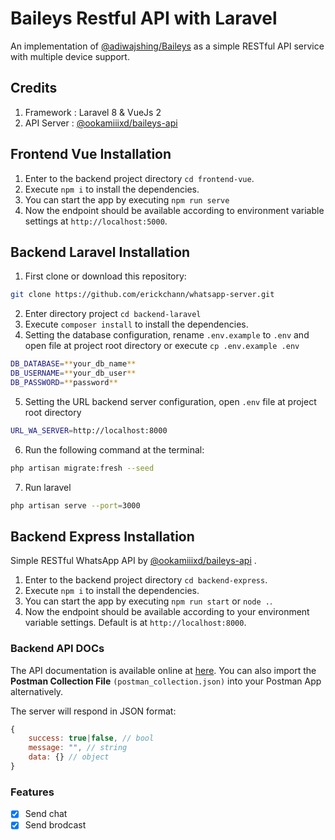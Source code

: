 # Baileys Restful API with Laravel

An implementation of [@adiwajshing/Baileys](https://github.com/adiwajshing/Baileys) as a simple RESTful API service with multiple device support.

## Credits

1. Framework : Laravel 8 & VueJs 2
2. API Server : [@ookamiiixd/baileys-api](https://github.com/ookamiiixd/baileys-api)

## Frontend Vue Installation

1. Enter to the backend project directory `cd frontend-vue`.
2. Execute `npm i` to install the dependencies.
3. You can start the app by executing `npm run serve`
4. Now the endpoint should be available according to environment variable settings at `http://localhost:5000`.

## Backend Laravel Installation

1. First clone or download this repository:

```bash
git clone https://github.com/erickchann/whatsapp-server.git
```

2. Enter directory project `cd backend-laravel`
3. Execute `composer install` to install the dependencies.
4. Setting the database configuration, rename `.env.example` to `.env` and open file at project root directory or execute `cp .env.example .env`

```bash
DB_DATABASE=**your_db_name**
DB_USERNAME=**your_db_user**
DB_PASSWORD=**password**
```

5. Setting the URL backend server configuration, open `.env` file at project root directory

```bash
URL_WA_SERVER=http://localhost:8000
```

6. Run the following command at the terminal:

```bash
php artisan migrate:fresh --seed
```

7. Run laravel

```bash
php artisan serve --port=3000
```

## Backend Express Installation

Simple RESTful WhatsApp API by [@ookamiiixd/baileys-api](https://github.com/ookamiiixd/baileys-api) .

1. Enter to the backend project directory `cd backend-express`.
2. Execute `npm i` to install the dependencies.
3. You can start the app by executing `npm run start` or `node .`.
4. Now the endpoint should be available according to your environment variable settings. Default is at `http://localhost:8000`.

### Backend API DOCs

The API documentation is available online at [here](https://documenter.getpostman.com/view/18988925/UVRHiNne). You can also import the **Postman Collection File** `(postman_collection.json)` into your Postman App alternatively.

The server will respond in JSON format:

```javascript
{
    success: true|false, // bool
    message: "", // string
    data: {} // object
}
```

### Features

-   [x] Send chat
-   [x] Send brodcast
